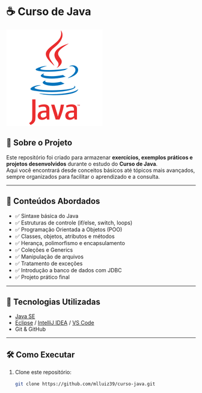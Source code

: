 # ☕ Curso de Java

![Java Banner](https://raw.githubusercontent.com/devicons/devicon/master/icons/java/java-original-wordmark.svg)

## 📌 Sobre o Projeto

Este repositório foi criado para armazenar **exercícios, exemplos práticos e projetos desenvolvidos** durante o estudo do **Curso de Java**.  
Aqui você encontrará desde conceitos básicos até tópicos mais avançados, sempre organizados para facilitar o aprendizado e a consulta.

---

## 📖 Conteúdos Abordados

- ✅ Sintaxe básica do Java  
- ✅ Estruturas de controle (if/else, switch, loops)  
- ✅ Programação Orientada a Objetos (POO)  
- ✅ Classes, objetos, atributos e métodos  
- ✅ Herança, polimorfismo e encapsulamento  
- ✅ Coleções e Generics  
- ✅ Manipulação de arquivos  
- ✅ Tratamento de exceções  
- ✅ Introdução a banco de dados com JDBC  
- ✅ Projeto prático final  

---

## 🚀 Tecnologias Utilizadas

- [Java SE](https://www.oracle.com/br/java/technologies/javase-downloads.html)  
- [Eclipse](https://www.eclipse.org/) / [IntelliJ IDEA](https://www.jetbrains.com/idea/) / [VS Code](https://code.visualstudio.com/)  
- Git & GitHub  

---

## 🛠️ Como Executar
1. Clone este repositório:
   ```bash
   git clone https://github.com/mlluiz39/curso-java.git
